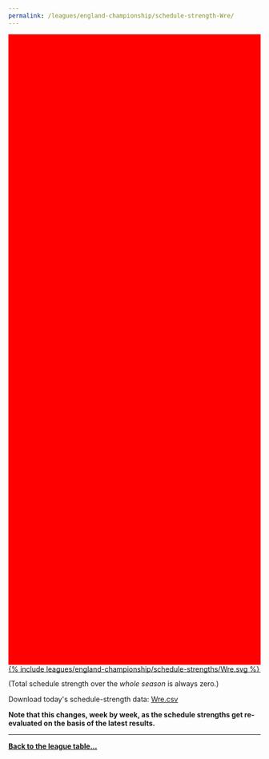 ```yaml
---
permalink: /leagues/england-championship/schedule-strength-Wre/
---
```


<style>
.svg-wrap {
    background-color:red;
    height:0;
    padding-top:250%; /* 350px/550px */
    position: relative;
}

svg {
    background-color: white;
    height: 100%;
    display:block;
    width: 100%;
    position: absolute;
    top:0;
    left:0;
}
</style>


<div class="svg-wrap">
{% include leagues/england-championship/schedule-strengths/Wre.svg %}
</div>

-----

(Total schedule strength over the *whole season* is always zero.)


Download today's schedule-strength data: [Wre.csv](/assets/leagues/england-championship/2025/schedule-strengths/Wre.csv)

**Note that this changes, week by week, as the schedule strengths get re-evaluated on the
basis of the latest results.**

-----

[**Back to the league table...**](/leagues/england-championship)


